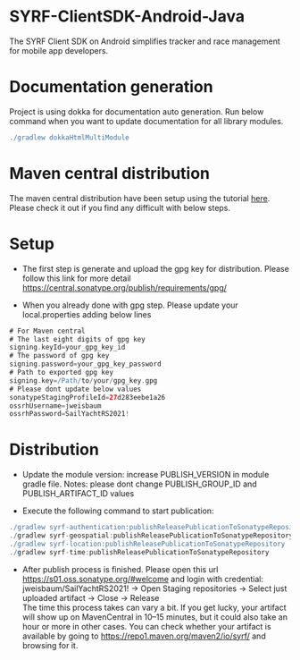 # SYRF-ClientSDK-Android-Java
The SYRF Client SDK on Android simplifies tracker and race management for mobile app developers.

# Documentation generation

Project is using dokka for documentation auto generation.
Run below command when you want to update documentation for all library modules.

```groovy
./gradlew dokkaHtmlMultiModule
```

# Maven central distribution

The maven central distribution have been setup using the tutorial [here](https://proandroiddev.com/publishing-android-libraries-to-mavencentral-in-2021-8ac9975c3e52). Please check it out if you find any difficult with below steps.

# Setup

- The first step is generate and upload the gpg key for distribution. Please follow this link for
more detail https://central.sonatype.org/publish/requirements/gpg/

- When you already done with gpg step. Please update your local.properties adding below lines

```groovy
# For Maven central
# The last eight digits of gpg key
signing.keyId=your_gpg_key_id
# The password of gpg key
signing.password=your_gpg_key_password
# Path to exported gpg key
signing.key=/Path/to/your/gpg_key.gpg
# Please dont update below values
sonatypeStagingProfileId=27d283eebe1a26
ossrhUsername=jweisbaum
ossrhPassword=SailYachtRS2021!
```

# Distribution

- Update the module version: increase PUBLISH_VERSION in module gradle file.
Notes: please dont change PUBLISH_GROUP_ID and PUBLISH_ARTIFACT_ID values

- Execute the following command to start publication:

```groovy
./gradlew syrf-authentication:publishReleasePublicationToSonatypeRepository
./gradlew syrf-geospatial:publishReleasePublicationToSonatypeRepository
./gradlew syrf-location:publishReleasePublicationToSonatypeRepository
./gradlew syrf-time:publishReleasePublicationToSonatypeRepository
```

- After publish process is finished. Please open this url https://s01.oss.sonatype.org/#welcome
and login with credential: jweisbaum/SailYachtRS2021! -> Open Staging repositories -> Select just uploaded artifact -> Close -> Release\
The time this process takes can vary a bit. If you get lucky, your artifact will show up on MavenCentral in 10–15 minutes, but it could also take an hour or more in other cases. You can check whether your artifact is available by going to https://repo1.maven.org/maven2/io/syrf/ and browsing for it.

